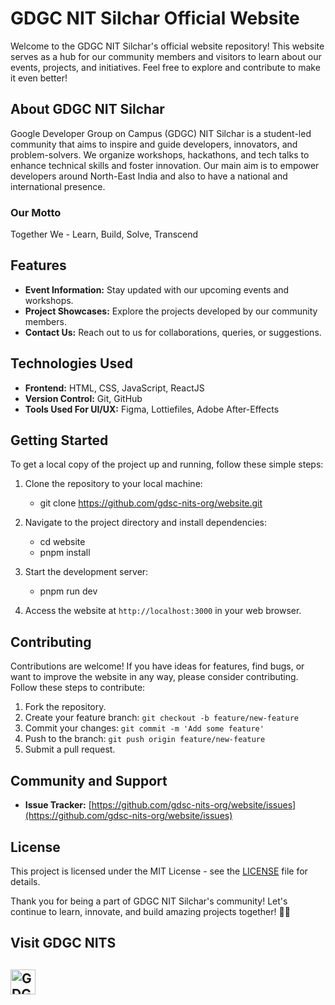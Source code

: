 # GDGC NIT Silchar Official Website

Welcome to the GDGC NIT Silchar's official website repository! This website serves as a hub for our community members and visitors to learn about our events, projects, and initiatives. Feel free to explore and contribute to make it even better!

## About GDGC NIT Silchar

Google Developer Group on Campus (GDGC) NIT Silchar is a student-led community that aims to inspire and guide developers, innovators, and problem-solvers. We organize workshops, hackathons, and tech talks to enhance technical skills and foster innovation. Our main aim is to empower developers around North-East India and also to have a national and international presence.

### Our Motto
Together We - Learn, Build, Solve, Transcend

## Features

- **Event Information:** Stay updated with our upcoming events and workshops.
- **Project Showcases:** Explore the projects developed by our community members.
- **Contact Us:** Reach out to us for collaborations, queries, or suggestions.

## Technologies Used

- **Frontend:** HTML, CSS, JavaScript, ReactJS
- **Version Control:** Git, GitHub
- **Tools Used For UI/UX:** Figma, Lottiefiles, Adobe After-Effects

## Getting Started

To get a local copy of the project up and running, follow these simple steps:

1. Clone the repository to your local machine:
   - git clone https://github.com/gdsc-nits-org/website.git
2. Navigate to the project directory and install dependencies:
   - cd website
   - pnpm install
3. Start the development server:
   - pnpm run dev

4. Access the website at `http://localhost:3000` in your web browser.

## Contributing

Contributions are welcome! If you have ideas for features, find bugs, or want to improve the website in any way, please consider contributing. Follow these steps to contribute:

1. Fork the repository.
2. Create your feature branch: `git checkout -b feature/new-feature`
3. Commit your changes: `git commit -m 'Add some feature'`
4. Push to the branch: `git push origin feature/new-feature`
5. Submit a pull request.

## Community and Support

- **Issue Tracker:** [https://github.com/gdsc-nits-org/website/issues](https://github.com/gdsc-nits-org/website/issues)

## License

This project is licensed under the MIT License - see the [LICENSE](LICENSE) file for details.

Thank you for being a part of GDGC NIT Silchar's community! Let's continue to learn, innovate, and build amazing projects together! 🚀✨
## Visit GDGC NITS 
<a href="https://gdsc.community.dev/national-institute-of-technology-nit-silchar/" target="_blank" rel="noreferrer"> <img src="https://res.cloudinary.com/startup-grind/image/upload/dpr_2.0,fl_sanitize/v1/gcs/platform-data-dsc/contentbuilder/logo_dark_horizontal_097s7oa.svg" alt="GDGC NIT Silchar" height="40"/>
---
